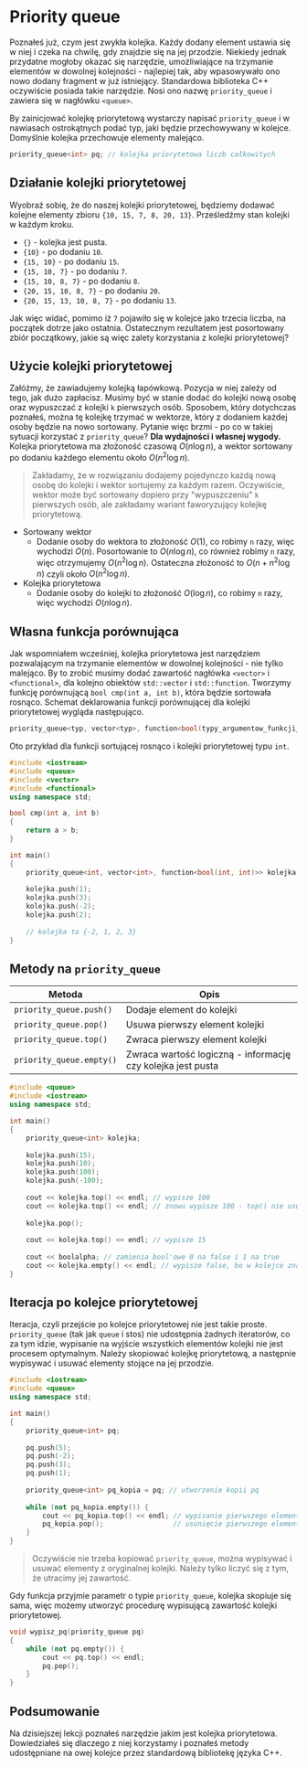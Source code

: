 # Priority queue

Poznałeś już, czym jest zwykła kolejka. Każdy dodany element ustawia się w niej i czeka na chwilę, gdy znajdzie się na jej przodzie. Niekiedy jednak przydatne mogłoby okazać się narzędzie, umożliwiające na trzymanie elementów w dowolnej kolejności - najlepiej tak, aby wpasowywało ono nowo dodany fragment w już istniejący. Standardowa biblioteka C++ oczywiście posiada takie narzędzie. Nosi ono nazwę `priority_queue` i zawiera
się w nagłówku `<queue>`.

By zainicjować kolejkę priorytetową wystarczy napisać `priority_queue` i w nawiasach ostrokątnych podać typ, jaki będzie przechowywany w kolejce. Domyślnie kolejka przechowuje elementy malejąco.

```cpp
priority_queue<int> pq; // kolejka priorytetowa liczb całkowitych
```

## Działanie kolejki priorytetowej

Wyobraź sobię, że do naszej kolejki priorytetowej, będziemy dodawać kolejne elementy zbioru `{10, 15, 7, 8, 20, 13}`. Prześledźmy stan kolejki w każdym kroku.

- `{}` - kolejka jest pusta.
- `{10}` - po dodaniu `10`.
- `{15, 10}` - po dodaniu `15`.
- `{15, 10, 7}` - po dodaniu `7`.
- `{15, 10, 8, 7}` - po dodaniu `8`.
- `{20, 15, 10, 8, 7}` - po dodaniu `20`.
- `{20, 15, 13, 10, 8, 7}` - po dodaniu `13`.

Jak więc widać, pomimo iż `7` pojawiło się w kolejce jako trzecia liczba, na początek dotrze jako ostatnia. Ostatecznym rezultatem jest posortowany zbiór początkowy, jakie są więc zalety korzystania z kolejki priorytetowej?

## Użycie kolejki priorytetowej

Załóżmy, że zawiadujemy kolejką łapówkową. Pozycja w niej zależy od tego, jak dużo zapłacisz. Musimy być w stanie dodać do kolejki nową osobę oraz wypuszczać z kolejki `k` pierwszych osób. Sposobem, który dotychczas poznałeś, można tę kolejkę trzymać w wektorze, który z dodaniem każdej osoby będzie na nowo sortowany. Pytanie więc brzmi - po co w takiej sytuacji korzystać z `priority_queue`? **Dla wydajności i własnej wygody.** Kolejka priorytetowa ma złożoność czasową $O(n \log n)$, a wektor sortowany po dodaniu każdego elementu około $O(n^2 \log n)$.

> Zakładamy, że w rozwiązaniu dodajemy pojedynczo każdą nową osobę do kolejki i wektor sortujemy za każdym razem. Oczywiście, wektor może być  sortowany dopiero przy "wypuszczeniu" `k` pierwszych osób, ale zakładamy wariant faworyzujący kolejkę priorytetową.

- Sortowany wektor
	- Dodanie osoby do wektora to złożoność $O(1)$, co robimy `n` razy, więc wychodzi $O(n)$. Posortowanie to $O(n \log n)$, co również robimy `n` razy, więc otrzymujemy $O(n^2 \log n)$. Ostateczna złożoność to $O(n + n^2 \log n)$ czyli około $O(n^2 \log n)$.
- Kolejka priorytetowa
	- Dodanie osoby do kolejki to złożoność $O(\log n)$, co robimy `n` razy, więc wychodzi $O(n \log n)$.

## Własna funkcja porównująca

Jak wspomniałem wcześniej, kolejka priorytetowa jest narzędziem pozwalającym na trzymanie elementów w dowolnej kolejności - nie tylko malejąco. By to zrobić musimy dodać zawartość nagłówka `<vector>` i `<functional>`, dla kolejno obiektów `std::vector` i `std::function`. Tworzymy funkcję porównującą `bool cmp(int a, int b)`, która będzie sortowała rosnąco. Schemat deklarowania funkcji porównującej dla
kolejki priorytetowej wygląda następująco.

```cpp
priority_queue<typ, vector<typ>, function<bool(typy_argumentow_funkcji_cmp)>> pq(cmp);
```

Oto przykład dla funkcji sortującej rosnąco i kolejki priorytetowej typu `int`.

```cpp
#include <iostream>
#include <queue>
#include <vector>
#include <functional>
using namespace std;

bool cmp(int a, int b)
{
	return a > b;
}

int main()
{
	priority_queue<int, vector<int>, function<bool(int, int)>> kolejka(cmp);
	
	kolejka.push(1);
    kolejka.push(3);
    kolejka.push(-2);
    kolejka.push(2);
	
	// kolejka to {-2, 1, 2, 3}
}
```

## Metody na `priority_queue`

| Metoda | Opis |
| ------- | ------ |
| `priority_queue.push()` | Dodaje element do kolejki |
| `priority_queue.pop()` | Usuwa pierwszy element kolejki |
| `priority_queue.top()` | Zwraca pierwszy element kolejki |
| `priority_queue.empty()` | Zwraca wartość logiczną - informację czy kolejka jest pusta |

```cpp
#include <queue>
#include <iostream>
using namespace std;

int main()
{
	priority_queue<int> kolejka;
	
	kolejka.push(15);
	kolejka.push(10);
	kolejka.push(100);
	kolejka.push(-100);
	
	cout << kolejka.top() << endl; // wypisze 100
	cout << kolejka.top() << endl; // znowu wypisze 100 - top() nie usuwa górnego elementu
	
	kolejka.pop();
	
	cout << kolejka.top() << endl; // wypisze 15
	
	cout << boolalpha; // zamienia bool'owe 0 na false i 1 na true
	cout << kolejka.empty() << endl; // wypisze false, bo w kolejce znajduje się jeszcze 15, 10 i -100
}
```

## Iteracja po kolejce priorytetowej

Iteracja, czyli przejście po kolejce priorytetowej nie jest takie proste. `priority_queue` (tak jak `queue` i stos) nie udostępnia  żadnych iteratorów, co za tym idzie, wypisanie na wyjście wszystkich elementów kolejki nie jest procesem optymalnym. Należy skopiować kolejkę priorytetową, a następnie wypisywać i usuwać elementy stojące na jej przodzie.

```cpp
#include <iostream>
#include <queue>
using namespace std;

int main()
{
	priority_queue<int> pq;
	
	pq.push(5);
	pq.push(-2);
	pq.push(3);
	pq.push(1);
	
	priority_queue<int> pq_kopia = pq; // utworzenie kopii pq
	
	while (not pq_kopia.empty()) {
		cout << pq_kopia.top() << endl; // wypisanie pierwszego elementu
		pq_kopia.pop();                 // usunięcie pierwszego elementu
	}
}
```

> Oczywiście nie trzeba kopiować `priority_queue`, można wypisywać i usuwać elementy z oryginalnej kolejki. Należy tylko liczyć się z tym, że utracimy jej zawartość.

Gdy funkcja przyjmie parametr o typie `priority_queue`, kolejka skopiuje się sama, więc możemy utworzyć procedurę wypisującą zawartość kolejki priorytetowej.

```cpp
void wypisz_pq(priority_queue pq)
{
	while (not pq.empty()) {
		cout << pq.top() << endl;
		pq.pop();
	}
}
```

## Podsumowanie

Na dzisiejszej lekcji poznałeś narzędzie jakim jest kolejka priorytetowa. Dowiedziałeś się dlaczego z niej korzystamy i poznałeś metody udostępniane na owej kolejce przez standardową bibliotekę języka C++.